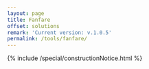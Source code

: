 ```yaml
---
layout: page
title: Fanfare
offset: solutions
remark: 'Current version: v.1.0.5'
permalink: /tools/fanfare/
---
```


<div class="Space">{% include /special/constructionNotice.html %}</div>